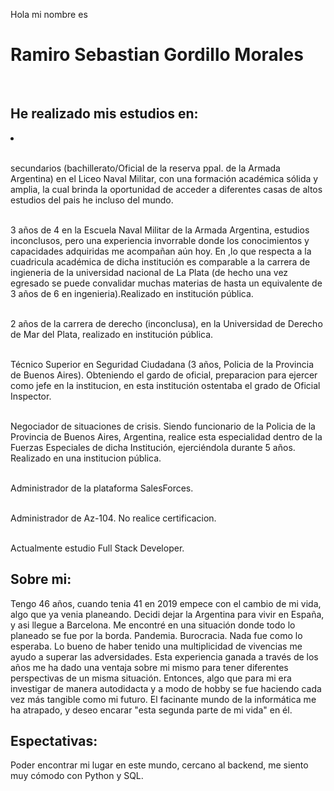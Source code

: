 Hola mi nombre es <br><h1 class="headding element" color="blue">Ramiro Sebastian Gordillo Morales</h1></br>

<h2>He realizado mis estudios en:</h2>
                        <li class= text>
                        <p><br> secundarios (bachillerato/Oficial de la reserva ppal. de la Armada Argentina) en el Liceo Naval Militar, con una formación académica sólida y amplia, la cual brinda la oportunidad de acceder a diferentes casas de altos estudios del pais he incluso del mundo.</br></p>
                        <p><br>3 años de 4 en la Escuela Naval Militar de la Armada Argentina, estudios inconclusos, pero una experiencia invorrable donde los conocimientos y capacidades adquiridas me acompañan aún hoy. En ,lo que respecta a la cuadricula académica de dicha institución es comparable a la carrera de ingieneria de la universidad nacional de La Plata (de hecho una vez egresado se puede convalidar muchas materias de hasta un equivalente de 3 años de 6 en ingenieria).Realizado en institución pública.</br> </p>
                        <p><br>2 años de la carrera de derecho (inconclusa), en la Universidad de Derecho de Mar del Plata, realizado en institución pública.</br> </p>
                        <p><br>Técnico Superior en Seguridad Ciudadana (3 años, Policia de la Provincia de Buenos Aires). Obteniendo el gardo de oficial, preparacion para ejercer como jefe en la institucion, en esta institución ostentaba el grado de Oficial Inspector.</br> </p>
                        <p><br> Negociador de situaciones de crisis. Siendo funcionario de la Policia de la Provincia de Buenos Aires, Argentina, realice esta especialidad dentro de la Fuerzas Especiales de dicha Institución, ejerciéndola durante 5 años. Realizado en una institucion pública.</br></p>
                            <p><br>Administrador de la plataforma SalesForces.</br></p>
                            <p><br>Administrador de Az-104. No realice certificacion.</br></p>
                            <p><br>Actualmente estudio Full Stack Developer.</br></p>
                        </li>
<h2>Sobre mi:</h2>
            Tengo 46 años, cuando tenia 41 en 2019 empece con el cambio de mi vida, algo que ya venia planeando. Decidi dejar la Argentina para vivir en España, y asi llegue a Barcelona. Me encontré en una situación donde todo lo planeado se fue por la borda. Pandemia. Burocracia. Nada fue como lo esperaba. Lo bueno de haber tenido una multiplicidad de vivencias me ayudo a superar las adversidades. Esta experiencia ganada a través de los años me ha dado una ventaja sobre mi mismo para tener diferentes perspectivas de un misma situación. Entonces, algo que para mi era investigar de manera autodidacta y a modo de hobby se fue haciendo cada vez más tangible como mi futuro. El facinante mundo de la informática me ha atrapado, y deseo encarar "esta segunda parte de mi vida" en él.

<h2>Espectativas:</h2>
            Poder encontrar mi lugar en este mundo, cercano al backend, me siento muy cómodo con Python y SQL.



